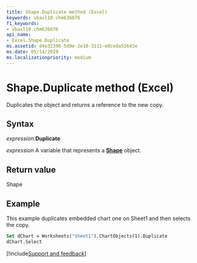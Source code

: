 ```yaml
---
title: Shape.Duplicate method (Excel)
keywords: vbaxl10.chm636076
f1_keywords:
- vbaxl10.chm636076
api_name:
- Excel.Shape.Duplicate
ms.assetid: d4e32396-5d9e-2e10-3111-e0ceda52643e
ms.date: 05/14/2019
ms.localizationpriority: medium
---
```



# Shape.Duplicate method (Excel)

Duplicates the object and returns a reference to the new copy.


## Syntax

_expression_.**Duplicate**

_expression_ A variable that represents a **[Shape](Excel.Shape.md)** object.


## Return value

Shape


## Example

This example duplicates embedded chart one on Sheet1 and then selects the copy.

```vb
Set dChart = Worksheets("Sheet1").ChartObjects(1).Duplicate 
dChart.Select
```




[!include[Support and feedback](~/includes/feedback-boilerplate.md)]
